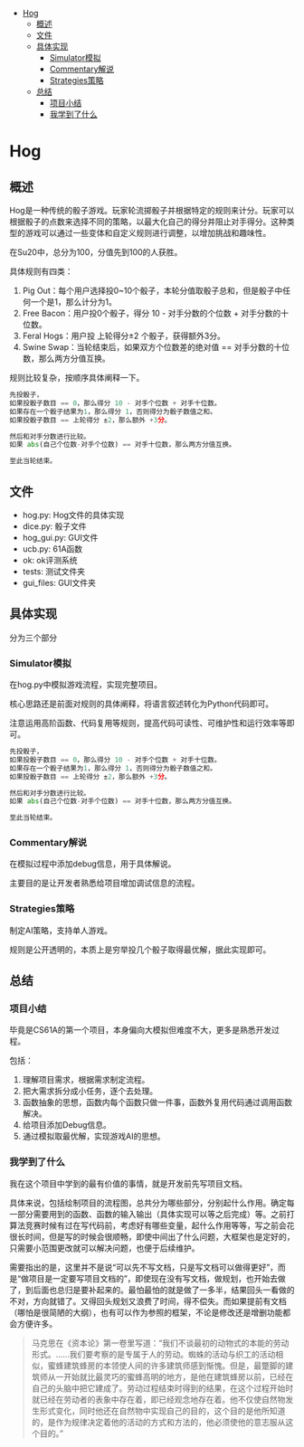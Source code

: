 - [Hog](#hog)
  - [概述](#概述)
  - [文件](#文件)
  - [具体实现](#具体实现)
    - [Simulator模拟](#simulator模拟)
    - [Commentary解说](#commentary解说)
    - [Strategies策略](#strategies策略)
  - [总结](#总结)
    - [项目小结](#项目小结)
    - [我学到了什么](#我学到了什么)

# Hog

## 概述
Hog是一种传统的骰子游戏。玩家轮流掷骰子并根据特定的规则来计分。玩家可以根据骰子的点数来选择不同的策略，以最大化自己的得分并阻止对手得分。这种类型的游戏可以通过一些变体和自定义规则进行调整，以增加挑战和趣味性。

在Su20中，总分为100，分值先到100的人获胜。

具体规则有四类：
1. Pig Out：每个用户选择投0~10个骰子，本轮分值取骰子总和，但是骰子中任何一个是1，那么计分为1。
2. Free Bacon：用户投0个骰子，得分 10 - 对手分数的个位数 + 对手分数的十位数。
3. Feral Hogs：用户投 上轮得分±2 个骰子，获得额外3分。
4. Swine Swap：当轮结束后，如果双方个位数差的绝对值 == 对手分数的十位数，那么两方分值互换。


规则比较复杂，按顺序具体阐释一下。

```python
先投骰子，
如果投骰子数目 == 0，那么得分 10 - 对手个位数 + 对手十位数。
如果存在一个骰子结果为1，那么得分 1，否则得分为骰子数值之和。
如果投骰子数目 == 上轮得分 ±2，那么额外 +3分。

然后和对手分数进行比较。
如果 abs(自己个位数-对手个位数) == 对手十位数，那么两方分值互换。

至此当轮结束。
```

## 文件
- hog.py: Hog文件的具体实现
- dice.py: 骰子文件
- hog_gui.py: GUI文件
- ucb.py: 61A函数
- ok: ok评测系统
- tests: 测试文件夹
- gui_files: GUI文件夹

## 具体实现

分为三个部分

### Simulator模拟
在hog.py中模拟游戏流程，实现完整项目。

核心思路还是前面对规则的具体阐释，将语言叙述转化为Python代码即可。

注意运用高阶函数、代码复用等规则，提高代码可读性、可维护性和运行效率等即可。
```python
先投骰子，
如果投骰子数目 == 0，那么得分 10 - 对手个位数 + 对手十位数。
如果存在一个骰子结果为1，那么得分 1，否则得分为骰子数值之和。
如果投骰子数目 == 上轮得分 ±2，那么额外 +3分。

然后和对手分数进行比较。
如果 abs(自己个位数-对手个位数) == 对手十位数，那么两方分值互换。

至此当轮结束。
```

### Commentary解说
在模拟过程中添加debug信息，用于具体解说。

主要目的是让开发者熟悉给项目增加调试信息的流程。

### Strategies策略
制定AI策略，支持单人游戏。

规则是公开透明的，本质上是穷举投几个骰子取得最优解，据此实现即可。

## 总结

### 项目小结
毕竟是CS61A的第一个项目，本身偏向大模拟但难度不大，更多是熟悉开发过程。

包括：
1. 理解项目需求，根据需求制定流程。
2. 把大需求拆分成小任务，逐个去处理。
3. 函数抽象的思想，函数内每个函数只做一件事，函数外复用代码通过调用函数解决。
4. 给项目添加Debug信息。
5. 通过模拟取最优解，实现游戏AI的思想。
   
### 我学到了什么
我在这个项目中学到的最有价值的事情，就是开发前先写项目文档。

具体来说，包括绘制项目的流程图，总共分为哪些部分，分别起什么作用。确定每一部分需要用到的函数、函数的输入输出（具体实现可以等之后完成）等。之前打算法竞赛时候有过在写代码前，考虑好有哪些变量，起什么作用等等，写之前会花很长时间，但是写的时候会很顺畅，即使中间出了什么问题，大框架也是定好的，只需要小范围更改就可以解决问题，也便于后续维护。

需要指出的是，这里并不是说“可以先不写文档，只是写文档可以做得更好”，而是“做项目是一定要写项目文档的”，即使现在没有写文档，做规划，也开始去做了，到后面也总归是要补起来的。最怕最怕的就是做了一多半，结果回头一看做的不对，方向就错了。又得回头规划又浪费了时间，得不偿失。而如果提前有文档（哪怕是很简陋的大纲），也有可以作为参照的框架，不论是修改还是增删功能都会方便许多。

> 马克思在《资本论》第一卷里写道：“我们不谈最初的动物式的本能的劳动形式。……我们要考察的是专属于人的劳动。蜘蛛的活动与织工的活动相似，蜜蜂建筑蜂房的本领使人间的许多建筑师感到惭愧。但是，最蹩脚的建筑师从一开始就比最灵巧的蜜蜂高明的地方，是他在建筑蜂房以前，已经在自己的头脑中把它建成了。劳动过程结束时得到的结果，在这个过程开始时就已经在劳动者的表象中存在着，即已经观念地存在着。他不仅使自然物发生形式变化，同时他还在自然物中实现自己的目的，这个目的是他所知道的，是作为规律决定着他的活动的方式和方法的，他必须使他的意志服从这个目的。”